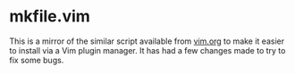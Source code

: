 mkfile.vim
==========

This is a mirror of the similar script available from [vim.org](https://www.vim.org/scripts/script.php?script_id=4343) to make it easier to install via a Vim plugin manager. It has had a few changes made to try to fix some bugs.
